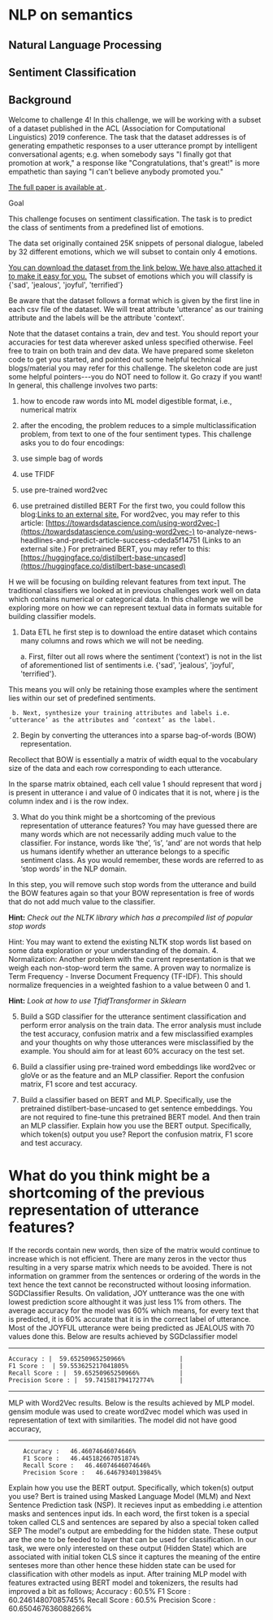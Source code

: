 # NLP on semantics

## Natural Language Processing

## Sentiment Classification

## Background

Welcome to challenge 4! In this challenge, we will be working with a subset of a dataset published in the ACL (Association for Computational Linguistics) 2019 conference. The task that the dataset addresses is of generating empathetic responses to a user utterance prompt by intelligent conversational agents; e.g. when somebody says "I finally got that promotion at work," a response like "Congratulations, that's great!" is more empathetic than saying "I can't believe anybody promoted you."

[The full paper is available at ](https://arxiv.org/pdf/1811.00207.pdf).

Goal

This challenge focuses on sentiment classification. The task is to predict the class of sentiments from a predefined list of emotions.

The data set originally contained 25K snippets of personal dialogue, labeled by 32 different emotions, which we will subset to contain only 4 emotions.

[You can download the dataset from the link below. We have also attached it to make it easy for you.](https://dl.fbaipublicfiles.com/parlai/empatheticdialogues/empatheticdialogues.tar.gz)
The subset of emotions which you will classify is {'sad', 'jealous', 'joyful', 'terrified'}

Be aware that the dataset follows a format which is given by the first line in each csv file of the dataset. We will treat attribute 'utterance' as our training attribute and the labels will be the attribute 'context'.

Note that the dataset contains a train, dev and test. You should report your accuracies for test data wherever asked unless specified otherwise. Feel free to train on both train and dev data.
We have prepared some skeleton code to get you started, and pointed out some helpful technical blogs/material you may refer for this challenge. The skeleton code are just some helpful pointers---you do NOT need to follow it. Go crazy if you want!
In general, this challenge involves two parts:

1.  how to encode raw words into ML model digestible format, i.e., numerical matrix
2.  after the encoding, the problem reduces to a simple multiclassification problem, from text to one of the four sentiment types.
    This challenge asks you to do four encodings:

3.  use simple bag of words
4.  use TFIDF
5.  use pre-trained word2vec
6.  use pretrained distilled BERT
    For the first two, you could follow this
    blog:[Links to an external site.](https://maelfabien.github.io/machinelearning/NLP_2/#2-bow-in-sk-learn)
    For word2vec, you may refer to this article: [https://towardsdatascience.com/using-word2vec-](https://towardsdatascience.com/using-word2vec-) to-analyze-news-headlines-and-predict-article-success-cdeda5f14751 (Links to an external site.) For pretrained BERT, you may refer to this: [https://huggingface.co/distilbert-base-uncased](https://huggingface.co/distilbert-base-uncased)

H we will be focusing on building relevant features from text input. The traditional classifiers we looked at in previous challenges work well on data which contains numerical or categorical data. In this challenge we will be exploring more on how we can represent textual data in formats suitable for building classifier models.

1.  Data ETL
    he first step is to download the entire dataset which contains many columns and rows which we will not be needing.

    a. First, filter out all rows where the sentiment (‘context’) is not in the list of aforementioned list of sentiments i.e. {'sad', 'jealous', 'joyful', 'terrified'}.

This means you will only be retaining those examples where the sentiment lies within our set of predefined sentiments.

     b. Next, synthesize your training attributes and labels i.e. ‘utterance’ as the attributes and ‘context’ as the label.

2.  Begin by converting the utterances into a sparse bag-of-words (BOW) representation.

Recollect that BOW is essentially a matrix of width equal to the vocabulary size of the data and each row corresponding to each utterance.

In the sparse matrix obtained, each cell value 1 should represent that word j is present in utterance i and value of 0 indicates that it is not, where j is the column index and i is the row index.

3.  What do you think might be a shortcoming of the previous representation of utterance features? You may have guessed there are many words which are not necessarily adding much value to the classifier. For instance, words like ‘the’, ‘is’, ‘and’ are not words that help us humans identify whether an utterance belongs to a specific sentiment class. As you would remember, these words are referred to as ‘stop words’ in the NLP domain.

In this step, you will remove such stop words from the utterance and build the BOW features again so that your BOW representation is free of words that do not add much value to the classifier.

**Hint:** _Check out the NLTK library which has a precompiled list of popular stop words_

Hint: You may want to extend the existing NLTK stop words list based on some data exploration or your understanding of the domain. 4. Normalization: Another problem with the current representation is that we weigh each non-stop-word term the same. A proven way to normalize is Term Frequency - Inverse Document Frequency (TF-IDF). This should normalize frequencies in a weighted fashion to a value between 0 and 1.

**Hint:** _Look at how to use TfidfTransformer in Sklearn_

5.  Build a SGD classifier for the utterance sentiment classification and perform error analysis on the train data. The error analysis must include the test accuracy, confusion matrix and a few misclassified examples and your thoughts on why those utterances were misclassified by the example. You should aim for at least 60% accuracy on the test set.

6.  Build a classifier using pre-trained word embeddings like word2vec or gloVe or as the feature and an MLP classifier. Report the confusion matrix, F1 score and test accuracy.

7.  Build a classifier based on BERT and MLP. Specifically, use the pretrained distilbert-base-uncased to get sentence embeddings. You are not required to fine-tune this pretrained BERT model. And then train an MLP classifier. Explain how you use the BERT output. Specifically, which token(s) output you use? Report the confusion matrix, F1 score and test accuracy.

# What do you think might be a shortcoming of the previous representation of utterance features?

If the records contain new words, then size of the matrix would continue to increase which is not efficient.
There are many zeros in the vector thus resulting in a very sparse matrix which needs to be avoided.
There is not information on grammer from the sentences or ordering of the words in the text hence the text cannot be reconstructed without loosing information.
SGDClassifier Results.
On validation, JOY untterance was the one with lowest prediction score althought it was just less 1% from others.
The average accuracy for the model was 60% which means, for every text that is predicted, it is 60% accurate that it is in the correct label of utterance.
Most of the JOYFUL utterance were being predicted as JEALOUS with 70 values done this.
Below are results achieved by SGDclassifier model

---

    Accuracy : |  59.65250965250966%               |
    F1 Score :  | 59.553625217041805%              |
    Recall Score : |  59.65250965250966%           |
    Precision Score : |  59.741581794172774%       |

---

MLP with Word2Vec results.
Below is the results achieved by MLP model.
gensim module was used to create word2vec model which was used in representation of text with similarities.
The model did not have good accuracy,

---

        Accuracy :   46.46074646074646%
        F1 Score :   46.445182667051874%
        Recall Score :   46.46074646074646%
        Precision Score :   46.64679340139845%

Explain how you use the BERT output. Specifically, which token(s) output you use?
Bert is trained using Masked Language Model (MLM) and Next Sentence Prediction task (NSP).
It recieves input as embedding i.e attention masks and sentences input ids.
In each word, the first token is a special token called CLS and sentences are separed by also a special token called SEP
The model's output are embedding for the hidden state. These output are the one to be feeded to layer that can be used for classification.
In our task, we were only interested on these output (Hidden State) which are associated with initial token CLS since it captures the meaning of the entire senteses more than other hence these hidden state can be used for classification with other models as input.
After training MLP model with features extracted using BERT model and tokenizers, the results had improved a bit as follows;
Accuracy : 60.5%
F1 Score : 60.24614807085745%
Recall Score : 60.5%
Precision Score : 60.650467636088266%

#
